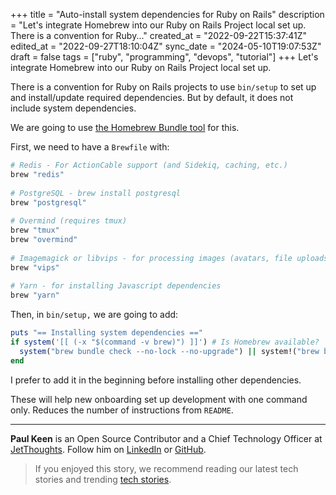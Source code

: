 +++
title = "Auto-install system dependencies for Ruby on Rails"
description = "Let's integrate Homebrew into our Ruby on Rails Project local set up.  There is a convention for Ruby..."
created_at = "2022-09-22T15:37:41Z"
edited_at = "2022-09-27T18:10:04Z"
sync_date = "2024-05-10T19:07:53Z"
draft = false
tags = ["ruby", "programming", "devops", "tutorial"]
+++
Let's integrate Homebrew into our Ruby on Rails Project local set up.

There is a convention for Ruby on Rails projects to use `bin/setup` to set up and install/update required dependencies. But by default, it does not include system dependencies. 

We are going to use [the Homebrew Bundle tool](https://github.com/Homebrew/homebrew-bundle) for this.

First, we need to have a `Brewfile` with: 

```ruby
# Redis - For ActionCable support (and Sidekiq, caching, etc.)
brew "redis"
    
# PostgreSQL - brew install postgresql
brew "postgresql"
    
# Overmind (requires tmux)
brew "tmux"
brew "overmind"
    
# Imagemagick or libvips - for processing images (avatars, file uploads, etc.)
brew "vips"
    
# Yarn - for installing Javascript dependencies
brew "yarn"
```

Then, in `bin/setup,` we are going to add:

```ruby
puts "== Installing system dependencies =="
if system('[[ (-x "$(command -v brew)") ]]') # Is Homebrew available?
  system("brew bundle check --no-lock --no-upgrade") || system!("brew bundle --no-upgrade --no-lock") # install if there are missed dependencies
end
```

I prefer to add it in the beginning before installing other dependencies.

These will help new onboarding set up development with one command only. Reduces the number of instructions from `README`.

---

**Paul Keen** is an Open Source Contributor and a Chief Technology Officer at [JetThoughts](https://www.jetthoughts.com). Follow him on [LinkedIn](https://www.linkedin.com/in/paul-keen/) or [GitHub](https://github.com/pftg).
> If you enjoyed this story, we recommend reading our latest tech stories and trending [tech stories](https://jtway.co/trending).
